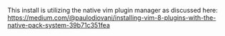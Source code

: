 This install is utilizing the native vim plugin manager as discussed here: 
https://medium.com/@paulodiovani/installing-vim-8-plugins-with-the-native-pack-system-39b71c351fea

